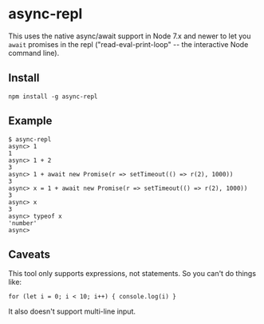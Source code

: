 # async-repl

This uses the native async/await support in Node 7.x and newer to let you `await` promises in the repl ("read-eval-print-loop" -- the interactive Node command line).

## Install

`npm install -g async-repl`

## Example

```
$ async-repl
async> 1
1
async> 1 + 2
3
async> 1 + await new Promise(r => setTimeout(() => r(2), 1000))
3
async> x = 1 + await new Promise(r => setTimeout(() => r(2), 1000))
3
async> x
3
async> typeof x
'number'
async>
```

## Caveats

This tool only supports expressions, not statements. So you can't do things like:

    for (let i = 0; i < 10; i++) { console.log(i) }
    
It also doesn't support multi-line input.
